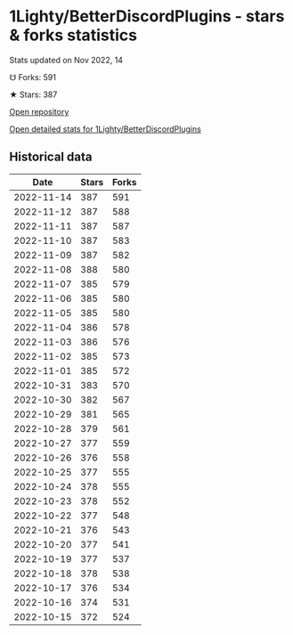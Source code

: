 # 1Lighty/BetterDiscordPlugins - stars & forks statistics

Stats updated on Nov 2022, 14

☋ Forks: 591

★ Stars: 387

[Open repository](https://github.com/1Lighty/BetterDiscordPlugins)

[Open detailed stats for 1Lighty/BetterDiscordPlugins](https://reviewgithub.com/rep/1Lighty/BetterDiscordPlugins)

## Historical data
| Date | Stars | Forks |
|------|-------|-------|
| 2022-11-14 | 387 | 591 | 
| 2022-11-12 | 387 | 588 | 
| 2022-11-11 | 387 | 587 | 
| 2022-11-10 | 387 | 583 | 
| 2022-11-09 | 387 | 582 | 
| 2022-11-08 | 388 | 580 | 
| 2022-11-07 | 385 | 579 | 
| 2022-11-06 | 385 | 580 | 
| 2022-11-05 | 385 | 580 | 
| 2022-11-04 | 386 | 578 | 
| 2022-11-03 | 386 | 576 | 
| 2022-11-02 | 385 | 573 | 
| 2022-11-01 | 385 | 572 | 
| 2022-10-31 | 383 | 570 | 
| 2022-10-30 | 382 | 567 | 
| 2022-10-29 | 381 | 565 | 
| 2022-10-28 | 379 | 561 | 
| 2022-10-27 | 377 | 559 | 
| 2022-10-26 | 376 | 558 | 
| 2022-10-25 | 377 | 555 | 
| 2022-10-24 | 378 | 555 | 
| 2022-10-23 | 378 | 552 | 
| 2022-10-22 | 377 | 548 | 
| 2022-10-21 | 376 | 543 | 
| 2022-10-20 | 377 | 541 | 
| 2022-10-19 | 377 | 537 | 
| 2022-10-18 | 378 | 538 | 
| 2022-10-17 | 376 | 534 | 
| 2022-10-16 | 374 | 531 | 
| 2022-10-15 | 372 | 524 | 

